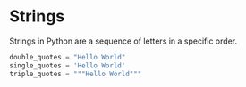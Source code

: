 # Strings

Strings in Python are a sequence of letters in a specific order.

```python
double_quotes = "Hello World"
single_quotes = 'Hello World'
triple_quotes = """Hello World"""
```